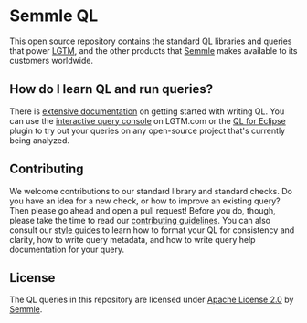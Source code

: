 # Semmle QL

This open source repository contains the standard QL libraries and queries that power [LGTM](https://lgtm.com), and the other products that [Semmle](https://semmle.com) makes available to its customers worldwide.

## How do I learn QL and run queries?

There is [extensive documentation](https://help.semmle.com/QL/learn-ql/) on getting started with writing QL.
You can use the [interactive query console](https://lgtm.com/help/lgtm/using-query-console) on LGTM.com or the [QL for Eclipse](https://lgtm.com/help/lgtm/running-queries-ide) plugin to try out your queries on any open-source project that's currently being analyzed.

## Contributing

We welcome contributions to our standard library and standard checks. Do you have an idea for a new check, or how to improve an existing query? Then please go ahead and open a pull request! Before you do, though, please take the time to read our [contributing guidelines](CONTRIBUTING.md). You can also consult our [style guides](https://github.com/Semmle/ql/tree/master/docs) to learn how to format your QL for consistency and clarity, how to write query metadata, and how to write query help documentation for your query.

## License

The QL queries in this repository are licensed under [Apache License 2.0](LICENSE) by [Semmle](https://semmle.com).
